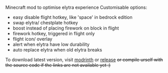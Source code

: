 Minecraft mod to optimise elytra experience
Customisable options:
- easy disable flight hotkey, like 'space' in bedrock edition
- swap elytra/ chestplate hotkey
- boost instead of placing firework on block in flight
- firework hotkey, triggered in flight only
- flight icon/ overlay
- alert when elytra have low durability
- auto replace elytra when old elytra breaks

To download latest version, visit 
[modrinth](https://modrinth.com/mod/elytrautils) or [release](https://github.com/CCPCT/Elytra-Utils/releases)
~~or compile urself with the source code if the links are not available yet :)~~